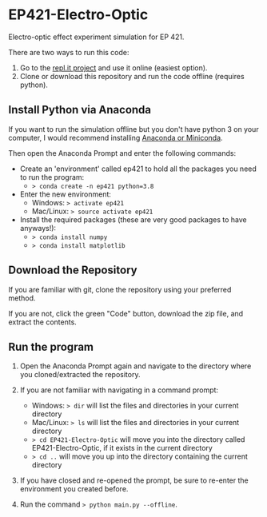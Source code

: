 # EP421-Electro-Optic
Electro-optic effect experiment simulation for EP 421.

There are two ways to run this code:
1. Go to the [repl.it project](https://repl.it/@LukasFehr/EP421-Electro-Optic#main.py@outputonly=1) and use it online (easiest option).
2. Clone or download this repository and run the code offline (requires python).

## Install Python via Anaconda

If you want to run the simulation offline but you don't have python 3 on your computer, I would recommend installing [Anaconda or Miniconda](https://docs.conda.io/projects/conda/en/latest/user-guide/install/).

Then open the Anaconda Prompt and enter the following commands:
 - Create an 'environment' called ep421 to hold all the packages you need to run the program:
     - `> conda create -n ep421 python=3.8`
 - Enter the new environment:
     - Windows: `> activate ep421`
     - Mac/Linux: `> source activate ep421`
 - Install the required packages (these are very good packages to have anyways!):
     - `> conda install numpy`
     - `> conda install matplotlib`

## Download the Repository

If you are familiar with git, clone the repository using your preferred method.

If you are not, click the green "Code" button, download the zip file, and extract the contents.

## Run the program

1. Open the Anaconda Prompt again and navigate to the directory where you cloned/extracted the repository.

2. If you are not familiar with navigating in a command prompt:
    - Windows: `> dir` will list the files and directories in your current directory
    - Mac/Linux: `> ls` will list the files and directories in your current directory
    - `> cd EP421-Electro-Optic` will move you into the directory called EP421-Electro-Optic, if it exists in the current directory
    - `> cd ..` will move you up into the directory containing the current directory

3. If you have closed and re-opened the prompt, be sure to re-enter the environment you created before.

4. Run the command `> python main.py --offline`.

 
